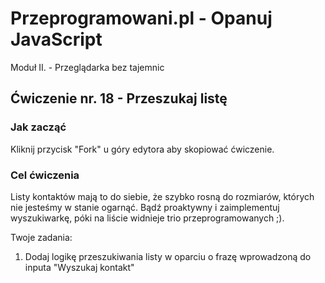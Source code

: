 # Przeprogramowani.pl - Opanuj JavaScript

Moduł II. - Przeglądarka bez tajemnic

## Ćwiczenie nr. 18 - Przeszukaj listę

### Jak zacząć

Kliknij przycisk "Fork" u góry edytora aby skopiować ćwiczenie.

### Cel ćwiczenia

Listy kontaktów mają to do siebie, że szybko rosną do rozmiarów, których nie jesteśmy w stanie ogarnąć. Bądź proaktywny i zaimplementuj wyszukiwarkę, póki na liście widnieje trio przeprogramowanych ;).

Twoje zadania:
1. Dodaj logikę przeszukiwania listy w oparciu o frazę wprowadzoną do inputa "Wyszukaj kontakt"

